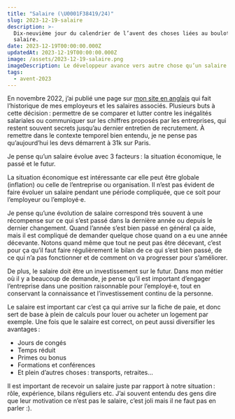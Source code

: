 ```yaml
---
title: "Salaire (\U0001F38419/24)"
slug: 2023-12-19-salaire
description: >-
  Dix-neuvième jour du calendrier de l’avent des choses liées au boulot : le
  salaire.
date: 2023-12-19T00:00:00.000Z
updatedAt: 2023-12-19T00:00:00.000Z
image: /assets/2023-12-19-salaire.png
imageDescription: Le développeur avance vers autre chose qu’un salaire. Générée avec SDXL 1.0.
tags:
  - avent-2023
---
```


En novembre 2022, j’ai publié une page sur [mon site en anglais](https://ehret.me/salary) qui fait l’historique de mes employeurs et les salaires associés. Plusieurs buts à cette décision : permettre de se comparer et lutter contre les inégalités salariales ou communiquer sur les chiffres proposés par les entreprises, qui restent souvent secrets jusqu’au dernier entretien de recrutement. À remettre dans le contexte temporel bien entendu, je ne pense pas qu’aujourd’hui les devs démarrent à 31k sur Paris.

Je pense qu’un salaire évolue avec 3 facteurs : la situation économique, le passé et le futur.

La situation économique est intéressante car elle peut être globale (inflation) ou celle de l’entreprise ou organisation. Il n’est pas évident de faire évoluer un salaire pendant une période compliquée, que ce soit pour l’employeur ou l’employé·e.

Je pense qu’une évolution de salaire correspond très souvent à une récompense sur ce qui s’est passé dans la dernière année ou depuis le dernier changement. Quand l’année s’est bien passé en général ça aide, mais il est compliqué de demander quelque chose quand on a eu une année décevante. Notons quand même que tout ne peut pas être décevant, c’est pour ça qu’il faut faire régulièrement le bilan de ce qui s’est bien passé, de ce qui n’a pas fonctionner et de comment on va progresser pour s’améliorer.

De plus, le salaire doit être un investissement sur le futur. Dans mon métier où il y a beaucoup de demande, je pense qu’il est important d’engager l’entreprise dans une position raisonnable pour l’employé·e, tout en conservant la connaissance et l’investissement continu de la personne.

Le salaire est important car c’est ça qui arrive sur la fiche de paie, et donc sert de base à plein de calculs pour louer ou acheter un logement par exemple. Une fois que le salaire est correct, on peut aussi diversifier les avantages :

- Jours de congés
- Temps réduit
- Primes ou bonus
- Formations et conférences
- Et plein d’autres choses : transports, retraites...

Il est important de recevoir un salaire juste par rapport à notre situation : rôle, expérience, bilans réguliers etc. J’ai souvent entendu des gens dire que leur motivation ce n’est pas le salaire, c’est joli mais il ne faut pas en parler :).
